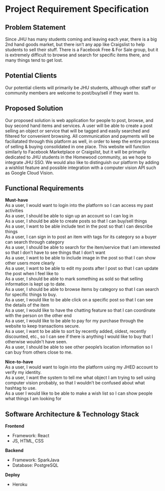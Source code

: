 # Project Requirement Specification

## Problem Statement
Since JHU has many students coming and leaving each year, there is a big 2nd hand goods market, but there isn’t any app like Craigslist to help students to sell their stuff. There is a Facebook Free & For Sale group, but it is extremely difficult to browse
and search for specific items there, and many things tend to get lost.

## Potential Clients
Our potential clients will primarily be JHU students, although other staff or community members are welcome to post/buy/sell if they want to.

## Proposed Solution
Our proposed solution is web application for people to post, browse, and buy
second hand items and services. A user will be able to create a post selling an object or service that will be tagged and easily searched and filtered for convenient browsing.
All communication and payments will be faciliatated through this platform as well, in order to keep the entire process of selling & buying consolidated in one place.
This website will function similarly to Facebook Marketplace or Craigslist, but it will be primarily dedicated to JHU students in the Homewood community, as we hope to integrate 
JHU SSO. We would also like to distinguish our platform by adding a wishlist feature and 
possible integration with a computer vision API such as Google Cloud Vision.

## Functional Requirements 

**Must-have**  
As a user, I would want to login into the platform so I can access my past activities  
As a user, I should be able to sign up an account so I can log in  
As a user, I should be able to create posts so that I can buy/sell things  
As a user, I want to be able include text in the post so that I can describe things  
As a user, I can sign in to post an item with tags for its category so a buyer can search through category  
As a user, I should be able to search for the item/service that I am interested so that I don’t have to see things that I don’t want  
As a user, I want to be able to include image in the post so that I can show other users more clearly  
As a user, I want to be able to edit my posts after I post so that I can update the post when I feel like to  
As a user, I should be able to mark something as sold so that selling information is kept up to date.  
As a user, I should be able to browse items by category so that I can search for specific things to buy.  
As a user, I would like to be able click on a specific post so that I can see the details of the item  
As a user, I would like to have the chatting feature so that I can coordinate with the person on the other end  
As a user, I would like to be able to pay for my purchase through the website to keep transactions secure.  
As a user, I want to be able to sort by recently added, oldest, recently discounted, etc., so I can see if there is anything I would like to buy that I otherwise wouldn't have seen.  
As a user, I should be able to see other people’s location information so I can buy from others close to me.  

**Nice-to-have**  
As a user, I would want to login into the platform using my JHED account to verify my identity.  
As a user, I want the system to tell me what object I am trying to sell using computer vision probably, so that I wouldn’t be confused about what hashtag to use.  
As a user I would like to be able to make a wish list so I can show people what things I am looking for  

## Software Architecture & Technology Stack
**Frontend**
* Framework: React
* JS, HTML, CSS
  

**Backend**

* Framework: SparkJava
* Database: PostgreSQL

**Deploy**
* Heroku

